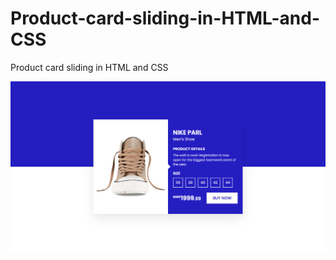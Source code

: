 # Product-card-sliding-in-HTML-and-CSS
Product card sliding in HTML and CSS

![alt text](https://github.com/Collin0012/Product-card-sliding-in-HTML-and-CSS/blob/master/demo.png?raw=true)
